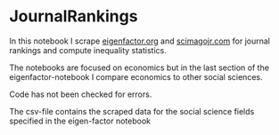 # JournalRankings
In this notebook I scrape [eigenfactor.org](eigenfactor.org)  and [scimagojr.com](https://www.scimagojr.com/) for journal rankings and compute inequality statistics.  

The notebooks are focused on economics but in the last section of the eigenfactor-notebook I compare economics to other social sciences.  

Code has not been checked for errors.

The csv-file contains the scraped data for the social science fields specified in the eigen-factor notebook
